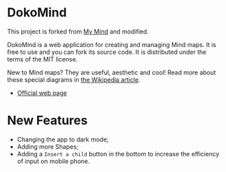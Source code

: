 # DokoMind

This project is forked from [My Mind](https://github.com/ondras/my-mind/) and modified.

DokoMind is a web application for creating and managing Mind maps. It is free to use and you can fork its source code. It is distributed under the terms of the MIT license.

New to Mind maps? They are useful, aesthetic and cool! Read more about these special diagrams in [the Wikipedia article](http://en.wikipedia.org/wiki/Mind_map).

* [Official web page](https://github-doko.github.io/DokoMind/)

# New Features
- Changing the app to dark mode;
- Adding more Shapes;
- Adding a `Insert a child` button in the bottom to increase the efficiency of input on mobile phone.
